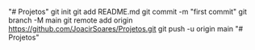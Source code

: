 "# Projetos"  git init git add README.md git commit -m "first commit" git branch -M main git remote add origin https://github.com/JoacirSoares/Projetos.git git push -u origin main
"# Projetos" 
